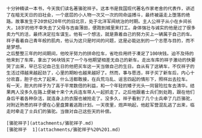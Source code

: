 	十分钟精读一本书，今天我们读名著骆驼祥子。这本书是我国现代著名作家老舍的代表作，讲述了在暗无天日的旧社会，一个底层的小人物一次又一次的同命运搏斗，最终被逼走上堕落的绝路。故事发生于20世纪20年代的旧北京，处于北洋军阀统治的时期。主人公祥子从小在乡间长大，18岁的他不幸失去了父母与吉亩薄田，便跑到城里来打工。身体强壮与诚实的他是过了很多卖力气的活，最终决定拉车谋生。他有一个想法，就是靠着自己的努力买上一辆属于自己的车。祥子看着自己青年般的肌肉，他认为这只是时间的问题，这是必能达到的一个志愿与目的，而不是梦想。
	之后整整三年的时间期间，他咬牙努力的拼命拉车，省吃俭用终于凑足了100块钱。迫不及待的他来到了车库，拿出了96块钱买了一个与他期望相差无自己的新车。走出车库的祥子激动的快要哭了出来，早已忘记自己生日的他把买车这一天当做自己的生日。自从有了这辆车，不仅祥子的生活过得越来越起劲了，心里的期盼也越来越好了。然而，事与愿违，祥子买了新车后，内心十分欢喜，胆子也大了起来，什么活都敢接，在兵荒马乱、谣言四起的情形下，照样出去拉车。
	有一天，胆大的祥子为了高于平常数倍的利益，和一个年轻的矮子光头一同冒险拉车去清华。结果两人没多久在路上便被十来个大兵连车带人一起抓走了。之后他跟着士兵们到处跑，跟在他们身后干着各种杂活，就连身上的衣服也被抢走了。没多久，祥子看到了几个士兵牵了几匹骆驼，对附近熟悉的祥子便在心里盘算着逃跑计划。一天夜里，炮声响起，他趁军营混乱逃了出来，临走时牵走了士兵们的骆驼。当做对自己这些天的补偿。
	
	[骆驼祥子](attachments/骆驼祥子.md)
	[骆驼祥子  1](attachments/骆驼祥子%20%201.md)